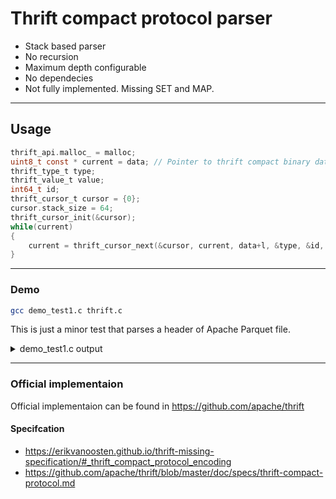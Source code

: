# Thrift compact protocol parser


* Stack based parser
* No recursion
* Maximum depth configurable
* No dependecies
* Not fully implemented. Missing SET and MAP.

<hr>

## Usage
```c
thrift_api.malloc_ = malloc;
uint8_t const * current = data; // Pointer to thrift compact binary data
thrift_type_t type;
thrift_value_t value;
int64_t id;
thrift_cursor_t cursor = {0};
cursor.stack_size = 64;
thrift_cursor_init(&cursor);
while(current)
{
	current = thrift_cursor_next(&cursor, current, data+l, &type, &id, &value);
}
```

<hr>


### Demo
```bash
gcc demo_test1.c thrift.c
```
This is just a minor test that parses a header of Apache Parquet file.
<details>
<summary>demo_test1.c output</summary>
  
|N   |sp|id|type  |value                |
|----|--|--|------|---------------------|
|0000|00|01|I32   |1                                |
|0001|00|02|LIST  |14 of STRUCT                     |
|0002|01|00|STRUCT| {                               |
|0003|02|04|BINARY|  hive_schema                    |
|0004|02|05|I32   |  13                             |
|0005|01|05|STOP  | }                               |
|0006|01|01|STRUCT| {                               |
|0007|02|01|I32   |  3                              |
|0008|02|03|I32   |  1                              |
|0009|02|04|BINARY|  registration_dttm              |
|0010|01|04|STOP  | }                               |
|0011|01|02|STRUCT| {                               |
|0012|02|01|I32   |  1                              |
|0013|02|03|I32   |  1                              |
|0014|02|04|BINARY|  id                             |
|0015|01|04|STOP  | }                               |
|0016|01|03|STRUCT| {                               |
|0017|02|01|I32   |  6                              |
|0018|02|03|I32   |  1                              |
|0019|02|04|BINARY|  first_name                     |
|0020|02|06|I32   |  0                              |
|0021|01|06|STOP  | }                               |
|0022|01|04|STRUCT| {                               |
|0023|02|01|I32   |  6                              |
|0024|02|03|I32   |  1                              |
|0025|02|04|BINARY|  last_name                      |
|0026|02|06|I32   |  0                              |
|0027|01|06|STOP  | }                               |
|0028|01|05|STRUCT| {                               |
|0029|02|01|I32   |  6                              |
|0030|02|03|I32   |  1                              |
|0031|02|04|BINARY|  email                          |
|0032|02|06|I32   |  0                              |
|0033|01|06|STOP  | }                               |
|0034|01|06|STRUCT| {                               |
|0035|02|01|I32   |  6                              |
|0036|02|03|I32   |  1                              |
|0037|02|04|BINARY|  gender                         |
|0038|02|06|I32   |  0                              |
|0039|01|06|STOP  | }                               |
|0040|01|07|STRUCT| {                               |
|0041|02|01|I32   |  6                              |
|0042|02|03|I32   |  1                              |
|0043|02|04|BINARY|  ip_address                     |
|0044|02|06|I32   |  0                              |
|0045|01|06|STOP  | }                               |
|0046|01|08|STRUCT| {                               |
|0047|02|01|I32   |  6                              |
|0048|02|03|I32   |  1                              |
|0049|02|04|BINARY|  cc                             |
|0050|02|06|I32   |  0                              |
|0051|01|06|STOP  | }                               |
|0052|01|09|STRUCT| {                               |
|0053|02|01|I32   |  6                              |
|0054|02|03|I32   |  1                              |
|0055|02|04|BINARY|  country                        |
|0056|02|06|I32   |  0                              |
|0057|01|06|STOP  | }                               |
|0058|01|10|STRUCT| {                               |
|0059|02|01|I32   |  6                              |
|0060|02|03|I32   |  1                              |
|0061|02|04|BINARY|  birthdate                      |
|0062|02|06|I32   |  0                              |
|0063|01|06|STOP  | }                               |
|0064|01|11|STRUCT| {                               |
|0065|02|01|I32   |  5                              |
|0066|02|03|I32   |  1                              |
|0067|02|04|BINARY|  salary                         |
|0068|01|04|STOP  | }                               |
|0069|01|12|STRUCT| {                               |
|0070|02|01|I32   |  6                              |
|0071|02|03|I32   |  1                              |
|0072|02|04|BINARY|  title                          |
|0073|02|06|I32   |  0                              |
|0074|01|06|STOP  | }                               |
|0075|01|13|STRUCT| {                               |
|0076|02|01|I32   |  6                              |
|0077|02|03|I32   |  1                              |
|0078|02|04|BINARY|  comments                       |
|0079|02|06|I32   |  0                              |
|0080|01|06|STOP  | }                               |
|0081|00|06|STOP  |}                                |
|0082|00|03|I64   |1000                             |
|0083|00|04|LIST  |1 of STRUCT                      |
|0084|01|00|STRUCT| {                               |
|0085|02|01|LIST  |  13 of STRUCT                   |
|0086|03|00|STRUCT|   {                             |
|0087|04|02|I64   |    4                            |
|0088|04|03|STRUCT|    {                            |
|0089|05|01|I32   |     3                           |
|0090|05|02|LIST  |     3 of I32                    |
|0091|06|00|I32   |      4                          |
|0092|06|01|I32   |      2                          |
|0093|06|02|I32   |      3                          |
|0094|05|02|STOP  |     }                           |
|0095|05|03|LIST  |     1 of BINARY                 |
|0096|06|00|BINARY|      registration_dttm          |
|0097|05|00|STOP  |     }                           |
|0098|05|04|I32   |     0                           |
|0099|05|05|I64   |     1000                        |
|0100|05|06|I64   |     13270                       |
|0101|05|07|I64   |     13270                       |
|0102|05|09|I64   |     4                           |
|0103|05|12|STRUCT|     {                           |
|0104|06|01|BINARY|                                 |
|0105|06|02|BINARY|                                 |
|0106|06|03|I64   |      0                          |
|0107|05|03|STOP  |     }                           |
|0108|04|03|STOP  |    }                            |
|0109|03|03|STOP  |   }                             |
|0110|03|01|STRUCT|   {                             |
|0111|04|02|I64   |    13274                        |
|0112|04|03|STRUCT|    {                            |
|0113|05|01|I32   |     1                           |
|0114|05|02|LIST  |     3 of I32                    |
|0115|06|00|I32   |      0                          |
|0116|06|01|I32   |      4                          |
|0117|06|02|I32   |      3                          |
|0118|05|02|STOP  |     }                           |
|0119|05|03|LIST  |     1 of BINARY                 |
|0120|06|00|BINARY|      id                         |
|0121|05|00|STOP  |     }                           |
|0122|05|04|I32   |     0                           |
|0123|05|05|I64   |     1000                        |
|0124|05|06|I64   |     4043                        |
|0125|05|07|I64   |     4043                        |
|0126|05|09|I64   |     13274                       |
|0127|05|12|STRUCT|     {                           |
|0128|06|01|BINARY|      ▒                         |
|0129|06|02|BINARY|                                |
|0130|06|03|I64   |      0                          |
|0131|05|03|STOP  |     }                           |
|0132|04|03|STOP  |    }                            |
|0133|03|03|STOP  |   }                             |
|0134|03|02|STRUCT|   {                             |
|0135|04|02|I64   |    17317                        |
|0136|04|03|STRUCT|    {                            |
|0137|05|01|I32   |     6                           |
|0138|05|02|LIST  |     3 of I32                    |
|0139|06|00|I32   |      4                          |
|0140|06|01|I32   |      2                          |
|0141|06|02|I32   |      3                          |
|0142|05|02|STOP  |     }                           |
|0143|05|03|LIST  |     1 of BINARY                 |
|0144|06|00|BINARY|      first_name                 |
|0145|05|00|STOP  |     }                           |
|0146|05|04|I32   |     0                           |
|0147|05|05|I64   |     1000                        |
|0148|05|06|I64   |     2988                        |
|0149|05|07|I64   |     2988                        |
|0150|05|09|I64   |     17317                       |
|0151|05|12|STRUCT|     {                           |
|0152|06|01|BINARY|      Willie                     |
|0153|06|02|BINARY|                                 |
|0154|06|03|I64   |      0                          |
|0155|05|03|STOP  |     }                           |
|0156|04|03|STOP  |    }                            |
|0157|03|03|STOP  |   }                             |
|0158|03|03|STRUCT|   {                             |
|0159|04|02|I64   |    20305                        |
|0160|04|03|STRUCT|    {                            |
|0161|05|01|I32   |     6                           |
|0162|05|02|LIST  |     3 of I32                    |
|0163|06|00|I32   |      4                          |
|0164|06|01|I32   |      2                          |
|0165|06|02|I32   |      3                          |
|0166|05|02|STOP  |     }                           |
|0167|05|03|LIST  |     1 of BINARY                 |
|0168|06|00|BINARY|      last_name                  |
|0169|05|00|STOP  |     }                           |
|0170|05|04|I32   |     0                           |
|0171|05|05|I64   |     1000                        |
|0172|05|06|I64   |     3550                        |
|0173|05|07|I64   |     3550                        |
|0174|05|09|I64   |     20305                       |
|0175|05|12|STRUCT|     {                           |
|0176|06|01|BINARY|      Young                      |
|0177|06|02|BINARY|      Adams                      |
|0178|06|03|I64   |      0                          |
|0179|05|03|STOP  |     }                           |
|0180|04|03|STOP  |    }                            |
|0181|03|03|STOP  |   }                             |
|0182|03|04|STRUCT|   {                             |
|0183|04|02|I64   |    23855                        |
|0184|04|03|STRUCT|    {                            |
|0185|05|01|I32   |     6                           |
|0186|05|02|LIST  |     3 of I32                    |
|0187|06|00|I32   |      0                          |
|0188|06|01|I32   |      4                          |
|0189|06|02|I32   |      3                          |
|0190|05|02|STOP  |     }                           |
|0191|05|03|LIST  |     1 of BINARY                 |
|0192|06|00|BINARY|      email                      |
|0193|05|00|STOP  |     }                           |
|0194|05|04|I32   |     0                           |
|0195|05|05|I64   |     1000                        |
|0196|05|06|I64   |     24688                       |
|0197|05|07|I64   |     24688                       |
|0198|05|09|I64   |     23855                       |
|0199|05|12|STRUCT|     {                           |
|0200|06|01|BINARY|      wweaver2r@google.de        |
|0201|06|02|BINARY|                                 |
|0202|06|03|I64   |      0                          |
|0203|05|03|STOP  |     }                           |
|0204|04|03|STOP  |    }                            |
|0205|03|03|STOP  |   }                             |
|0206|03|05|STRUCT|   {                             |
|0207|04|02|I64   |    48543                        |
|0208|04|03|STRUCT|    {                            |
|0209|05|01|I32   |     6                           |
|0210|05|02|LIST  |     3 of I32                    |
|0211|06|00|I32   |      4                          |
|0212|06|01|I32   |      2                          |
|0213|06|02|I32   |      3                          |
|0214|05|02|STOP  |     }                           |
|0215|05|03|LIST  |     1 of BINARY                 |
|0216|06|00|BINARY|      gender                     |
|0217|05|00|STOP  |     }                           |
|0218|05|04|I32   |     0                           |
|0219|05|05|I64   |     1000                        |
|0220|05|06|I64   |     328                         |
|0221|05|07|I64   |     328                         |
|0222|05|09|I64   |     48543                       |
|0223|05|12|STRUCT|     {                           |
|0224|06|01|BINARY|      Male                       |
|0225|06|02|BINARY|                                 |
|0226|06|03|I64   |      0                          |
|0227|05|03|STOP  |     }                           |
|0228|04|03|STOP  |    }                            |
|0229|03|03|STOP  |   }                             |
|0230|03|06|STRUCT|   {                             |
|0231|04|02|I64   |    48871                        |
|0232|04|03|STRUCT|    {                            |
|0233|05|01|I32   |     6                           |
|0234|05|02|LIST  |     3 of I32                    |
|0235|06|00|I32   |      0                          |
|0236|06|01|I32   |      4                          |
|0237|06|02|I32   |      3                          |
|0238|05|02|STOP  |     }                           |
|0239|05|03|LIST  |     1 of BINARY                 |
|0240|06|00|BINARY|      ip_address                 |
|0241|05|00|STOP  |     }                           |
|0242|05|04|I32   |     0                           |
|0243|05|05|I64   |     1000                        |
|0244|05|06|I64   |     17352                       |
|0245|05|07|I64   |     17352                       |
|0246|05|09|I64   |     48871                       |
|0247|05|12|STRUCT|     {                           |
|0248|06|01|BINARY|      99.159.168.233             |
|0249|06|02|BINARY|      0.14.221.162               |
|0250|06|03|I64   |      0                          |
|0251|05|03|STOP  |     }                           |
|0252|04|03|STOP  |    }                            |
|0253|03|03|STOP  |   }                             |
|0254|03|07|STRUCT|   {                             |
|0255|04|02|I64   |    66223                        |
|0256|04|03|STRUCT|    {                            |
|0257|05|01|I32   |     6                           |
|0258|05|02|LIST  |     3 of I32                    |
|0259|06|00|I32   |      0                          |
|0260|06|01|I32   |      4                          |
|0261|06|02|I32   |      3                          |
|0262|05|02|STOP  |     }                           |
|0263|05|03|LIST  |     1 of BINARY                 |
|0264|06|00|BINARY|      cc                         |
|0265|05|00|STOP  |     }                           |
|0266|05|04|I32   |     0                           |
|0267|05|05|I64   |     1000                        |
|0268|05|06|I64   |     15463                       |
|0269|05|07|I64   |     15463                       |
|0270|05|09|I64   |     66223                       |
|0271|05|12|STRUCT|     {                           |
|0272|06|01|BINARY|      67718647521473678          |
|0273|06|02|BINARY|                                 |
|0274|06|03|I64   |      0                          |
|0275|05|03|STOP  |     }                           |
|0276|04|03|STOP  |    }                            |
|0277|03|03|STOP  |   }                             |
|0278|03|08|STRUCT|   {                             |
|0279|04|02|I64   |    81686                        |
|0280|04|03|STRUCT|    {                            |
|0281|05|01|I32   |     6                           |
|0282|05|02|LIST  |     3 of I32                    |
|0283|06|00|I32   |      4                          |
|0284|06|01|I32   |      2                          |
|0285|06|02|I32   |      3                          |
|0286|05|02|STOP  |     }                           |
|0287|05|03|LIST  |     1 of BINARY                 |
|0288|06|00|BINARY|      country                    |
|0289|05|00|STOP  |     }                           |
|0290|05|04|I32   |     0                           |
|0291|05|05|I64   |     1000                        |
|0292|05|06|I64   |     2450                        |
|0293|05|07|I64   |     2450                        |
|0294|05|09|I64   |     81686                       |
|0295|05|12|STRUCT|     {                           |
|0296|06|01|BINARY|      Zimbabwe                   |
|0297|06|02|BINARY|      "Bonaire                   |
|0298|06|03|I64   |      0                          |
|0299|05|03|STOP  |     }                           |
|0300|04|03|STOP  |    }                            |
|0301|03|03|STOP  |   }                             |
|0302|03|09|STRUCT|   {                             |
|0303|04|02|I64   |    84136                        |
|0304|04|03|STRUCT|    {                            |
|0305|05|01|I32   |     6                           |
|0306|05|02|LIST  |     3 of I32                    |
|0307|06|00|I32   |      0                          |
|0308|06|01|I32   |      4                          |
|0309|06|02|I32   |      3                          |
|0310|05|02|STOP  |     }                           |
|0311|05|03|LIST  |     1 of BINARY                 |
|0312|06|00|BINARY|      birthdate                  |
|0313|05|00|STOP  |     }                           |
|0314|05|04|I32   |     0                           |
|0315|05|05|I64   |     1000                        |
|0316|05|06|I64   |     11267                       |
|0317|05|07|I64   |     11267                       |
|0318|05|09|I64   |     84136                       |
|0319|05|12|STRUCT|     {                           |
|0320|06|01|BINARY|      9/9/1981                   |
|0321|06|02|BINARY|                                 |
|0322|06|03|I64   |      0                          |
|0323|05|03|STOP  |     }                           |
|0324|04|03|STOP  |    }                            |
|0325|03|03|STOP  |   }                             |
|0326|03|10|STRUCT|   {                             |
|0327|04|02|I64   |    95403                        |
|0328|04|03|STRUCT|    {                            |
|0329|05|01|I32   |     5                           |
|0330|05|02|LIST  |     3 of I32                    |
|0331|06|00|I32   |      0                          |
|0332|06|01|I32   |      4                          |
|0333|06|02|I32   |      3                          |
|0334|05|02|STOP  |     }                           |
|0335|05|03|LIST  |     1 of BINARY                 |
|0336|06|00|BINARY|      salary                     |
|0337|05|00|STOP  |     }                           |
|0338|05|04|I32   |     0                           |
|0339|05|05|I64   |     1000                        |
|0340|05|06|I64   |     7631                        |
|0341|05|07|I64   |     7631                        |
|0342|05|09|I64   |     95403                       |
|0343|05|12|STRUCT|     {                           |
|0344|06|01|BINARY|      \▒▒▒~A                   |
|0345|06|02|BINARY|      ▒▒Q▒>.▒@                   |
|0346|06|03|I64   |      68                         |
|0347|05|03|STOP  |     }                           |
|0348|04|03|STOP  |    }                            |
|0349|03|03|STOP  |   }                             |
|0350|03|11|STRUCT|   {                             |
|0351|04|02|I64   |    103034                       |
|0352|04|03|STRUCT|    {                            |
|0353|05|01|I32   |     6                           |
|0354|05|02|LIST  |     3 of I32                    |
|0355|06|00|I32   |      4                          |
|0356|06|01|I32   |      2                          |
|0357|06|02|I32   |      3                          |
|0358|05|02|STOP  |     }                           |
|0359|05|03|LIST  |     1 of BINARY                 |
|0360|06|00|BINARY|      title                      |
|0361|05|00|STOP  |     }                           |
|0362|05|04|I32   |     0                           |
|0363|05|05|I64   |     1000                        |
|0364|05|06|I64   |     5174                        |
|0365|05|07|I64   |     5174                        |
|0366|05|09|I64   |     103034                      |
|0367|05|12|STRUCT|     {                           |
|0368|06|01|BINARY|      Web Developer IV           |
|0369|06|02|BINARY|                                 |
|0370|06|03|I64   |      0                          |
|0371|05|03|STOP  |     }                           |
|0372|04|03|STOP  |    }                            |
|0373|03|03|STOP  |   }                             |
|0374|03|12|STRUCT|   {                             |
|0375|04|02|I64   |    108208                       |
|0376|04|03|STRUCT|    {                            |
|0377|05|01|I32   |     6                           |
|0378|05|02|LIST  |     3 of I32                    |
|0379|06|00|I32   |      4                          |
|0380|06|01|I32   |      2                          |
|0381|06|02|I32   |      3                          |
|0382|05|02|STOP  |     }                           |
|0383|05|03|LIST  |     1 of BINARY                 |
|0384|06|00|BINARY|      comments                   |
|0385|05|00|STOP  |     }                           |
|0386|05|04|I32   |     0                           |
|0387|05|05|I64   |     1000                        |
|0388|05|06|I64   |     4288                        |
|0389|05|07|I64   |     4288                        |
|0390|05|09|I64   |     108208                      |
|0391|05|12|STRUCT|     {                           |
|0392|06|01|BINARY|      test⁠test‫             |
|0393|06|02|BINARY|                                 |
|0394|06|03|I64   |      6                          |
|0395|05|03|STOP  |     }                           |
|0396|04|03|STOP  |    }                            |
|0397|03|03|STOP  |   }                             |
|0398|02|03|STOP  |  }                              |
|0399|02|02|I64   |  112492                         |
|0400|02|03|I64   |  1000                           |
|0401|01|03|STOP  | }                               |
|0402|00|03|STOP  |}                                |
|0403|00|06|BINARY|parquet-mr version 1.8.1 (build  |
|0404|00|06|STOP  |}                                |
</details>

<hr>

### Official implementaion
Official implementaion can be found in https://github.com/apache/thrift<br>

#### Specifcation
* https://erikvanoosten.github.io/thrift-missing-specification/#_thrift_compact_protocol_encoding<br>
* https://github.com/apache/thrift/blob/master/doc/specs/thrift-compact-protocol.md<br>

